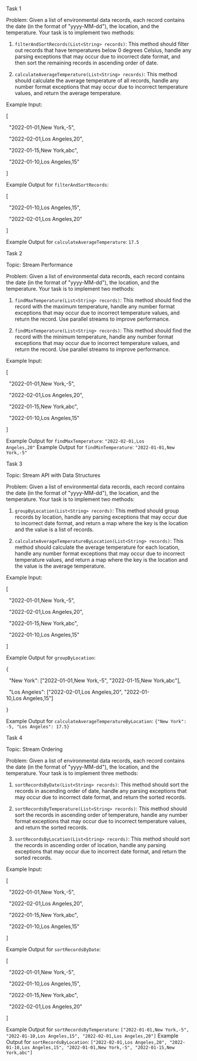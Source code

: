 Task 1

Problem: Given a list of environmental data records, each record contains the date (in the format of "yyyy-MM-dd"), the location, and the temperature. Your task is to implement two methods:

1. `filterAndSortRecords(List<String> records)`: This method should filter out records that have temperatures below 0 degrees Celsius, handle any parsing exceptions that may occur due to incorrect date format, and then sort the remaining records in ascending order of date.
    
2. `calculateAverageTemperature(List<String> records)`: This method should calculate the average temperature of all records, handle any number format exceptions that may occur due to incorrect temperature values, and return the average temperature.
    

Example Input:

[

  "2022-01-01,New York,-5",

  "2022-02-01,Los Angeles,20",

  "2022-01-15,New York,abc",

  "2022-01-10,Los Angeles,15"

]

Example Output for `filterAndSortRecords`:

[

  "2022-01-10,Los Angeles,15",

  "2022-02-01,Los Angeles,20"

]

Example Output for `calculateAverageTemperature`: `17.5`

Task 2

Topic: Stream Performance

Problem: Given a list of environmental data records, each record contains the date (in the format of "yyyy-MM-dd"), the location, and the temperature. Your task is to implement two methods:

1. `findMaxTemperature(List<String> records)`: This method should find the record with the maximum temperature, handle any number format exceptions that may occur due to incorrect temperature values, and return the record. Use parallel streams to improve performance.
    
2. `findMinTemperature(List<String> records)`: This method should find the record with the minimum temperature, handle any number format exceptions that may occur due to incorrect temperature values, and return the record. Use parallel streams to improve performance.
    

Example Input:

[

  "2022-01-01,New York,-5",

  "2022-02-01,Los Angeles,20",

  "2022-01-15,New York,abc",

  "2022-01-10,Los Angeles,15"

]

Example Output for `findMaxTemperature`: `"2022-02-01,Los Angeles,20"` Example Output for `findMinTemperature`: `"2022-01-01,New York,-5"`

Task 3

Topic: Stream API with Data Structures

Problem: Given a list of environmental data records, each record contains the date (in the format of "yyyy-MM-dd"), the location, and the temperature. Your task is to implement two methods:

1. `groupByLocation(List<String> records)`: This method should group records by location, handle any parsing exceptions that may occur due to incorrect date format, and return a map where the key is the location and the value is a list of records.
    
2. `calculateAverageTemperatureByLocation(List<String> records)`: This method should calculate the average temperature for each location, handle any number format exceptions that may occur due to incorrect temperature values, and return a map where the key is the location and the value is the average temperature.
    

Example Input:

[

  "2022-01-01,New York,-5",

  "2022-02-01,Los Angeles,20",

  "2022-01-15,New York,abc",

  "2022-01-10,Los Angeles,15"

]

Example Output for `groupByLocation`:

{

  "New York": ["2022-01-01,New York,-5", "2022-01-15,New York,abc"],

  "Los Angeles": ["2022-02-01,Los Angeles,20", "2022-01-10,Los Angeles,15"]

}

Example Output for `calculateAverageTemperatureByLocation`: `{"New York": -5, "Los Angeles": 17.5}`

Task 4

Topic: Stream Ordering

Problem: Given a list of environmental data records, each record contains the date (in the format of "yyyy-MM-dd"), the location, and the temperature. Your task is to implement three methods:

1. `sortRecordsByDate(List<String> records)`: This method should sort the records in ascending order of date, handle any parsing exceptions that may occur due to incorrect date format, and return the sorted records.
    
2. `sortRecordsByTemperature(List<String> records)`: This method should sort the records in ascending order of temperature, handle any number format exceptions that may occur due to incorrect temperature values, and return the sorted records.
    
3. `sortRecordsByLocation(List<String> records)`: This method should sort the records in ascending order of location, handle any parsing exceptions that may occur due to incorrect date format, and return the sorted records.
    

Example Input:

[

  "2022-01-01,New York,-5",

  "2022-02-01,Los Angeles,20",

  "2022-01-15,New York,abc",

  "2022-01-10,Los Angeles,15"

]

Example Output for `sortRecordsByDate`:

[

  "2022-01-01,New York,-5",

  "2022-01-10,Los Angeles,15",

  "2022-01-15,New York,abc",

  "2022-02-01,Los Angeles,20"

]

Example Output for `sortRecordsByTemperature`: `["2022-01-01,New York,-5", "2022-01-10,Los Angeles,15", "2022-02-01,Los Angeles,20"]` Example Output for `sortRecordsByLocation`: `["2022-02-01,Los Angeles,20", "2022-01-10,Los Angeles,15", "2022-01-01,New York,-5", "2022-01-15,New York,abc"]`